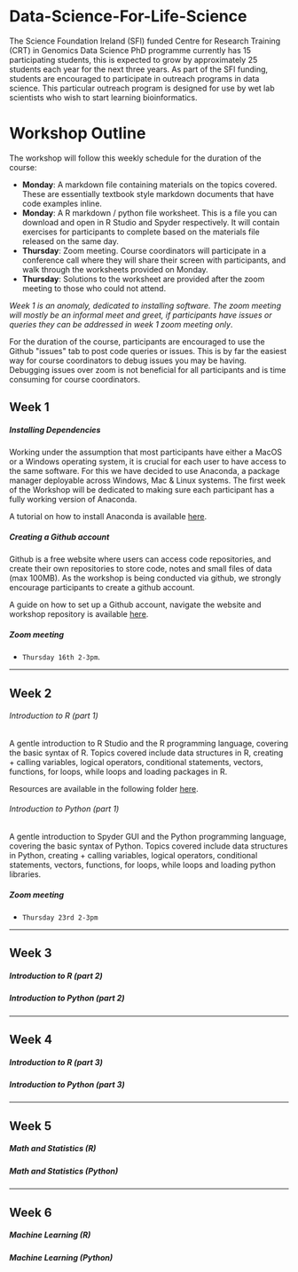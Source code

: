 # Data-Science-For-Life-Science
The Science Foundation Ireland (SFI) funded Centre for Research Training (CRT) in Genomics Data Science PhD programme currently has 15 participating students, this is expected to grow by approximately 25 students each year for the next three years. As part of the SFI funding, students are encouraged to participate in outreach programs in data science. This particular outreach program is designed for use by wet lab scientists who wish to start learning bioinformatics. 

# Workshop Outline
The workshop will follow this weekly schedule for the duration of the course:
* **Monday**: A markdown file containing materials on the topics covered. These are essentially textbook style markdown documents that have code examples inline. 
* **Monday**: A R markdown / python file worksheet. This is a file you can download and open in R Studio and Spyder respectively. It will contain exercises for participants to complete based on the materials file released on the same day. 
* **Thursday**: Zoom meeting. Course coordinators will participate in a conference call where they will share their screen with participants, and walk through the worksheets provided on Monday.
* **Thursday**: Solutions to the worksheet are provided after the zoom meeting to those who could not attend. 

*Week 1 is an anomaly, dedicated to installing software. The zoom meeting will mostly be an informal meet and greet, if participants have issues or queries they can be addressed in week 1 zoom meeting only*. 

For the duration of the course, participants are encouraged to use the Github "issues" tab to post code queries or issues. This is by far the easiest way for course coordinators to debug issues you may be having. Debugging issues over zoom is not beneficial for all participants and is time consuming for course coordinators. 

## Week 1
##### Installing Dependencies
Working under the assumption that most participants have either a MacOS or a Windows operating system, it is crucial for each user to have access to the same software. For this we have decided to use Anaconda, a package manager deployable across Windows, Mac & Linux systems. The first week of the Workshop will be dedicated to making sure each participant has a fully working version of Anaconda. 

A tutorial on how to install Anaconda is available [here](https://github.com/Genomics-CRT/Data-Science-For-Life-Science/blob/master/Getting%20started/Installing%20Anaconda.md). 

##### Creating a Github account
Github is a free website where users can access code repositories, and create their own repositories to store code, notes and small files of data (max 100MB). As the workshop is being conducted via github, we strongly encourage participants to create a github account. 

A guide on how to set up a Github account, navigate the website and workshop repository is available [here](https://github.com/Genomics-CRT/Data-Science-For-Life-Science/blob/master/Getting%20started/GitHub%20Basics.md). 

##### Zoom meeting
* `Thursday 16th 2-3pm`.
 
 ***

## Week 2 
###### Introduction to R (part 1)
A gentle introduction to R Studio and the R programming language, covering the basic syntax of R. Topics covered include data structures in R, creating + calling variables, logical operators, conditional statements, vectors, functions, for loops, while loops and loading packages in R. 

Resources are available in the following folder [here](https://github.com/Genomics-CRT/Data-Science-For-Life-Science/tree/master/Introduction_to_R/Part_1). 


###### Introduction to Python (part 1)
A gentle introduction to Spyder GUI and the Python programming language, covering the basic syntax of Python. Topics covered include data structures in Python, creating + calling variables, logical operators, conditional statements, vectors, functions, for loops, while loops and loading python libraries. 

##### Zoom meeting
* `Thursday 23rd 2-3pm`

***

## Week 3 
##### Introduction to R (part 2)

##### Introduction to Python (part 2)

***

## Week 4
##### Introduction to R (part 3)

##### Introduction to Python (part 3)

***

## Week 5

##### Math and Statistics (R)

##### Math and Statistics (Python)

***

## Week 6

##### Machine Learning (R) 

##### Machine Learning (Python)
